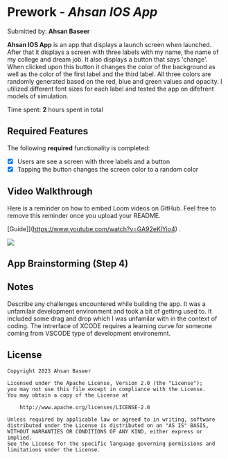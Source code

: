# Prework - *Ahsan IOS App*

Submitted by: **Ahsan Baseer**

**Ahsan IOS App** is an app that displays a launch screen when launched. After that it displays a screen with three labels with my name, the name of my college and dream job. It also displays a button that says 'change'. When clicked upon this button it changes the color of the background as well as the color of the first label and the third label. All three colors are randomly generated based on the red, blue and green values and opacity. I utilized different font sizes for each label and tested the app on difefrent models of simulation. 

Time spent: **2** hours spent in total

## Required Features

The following **required** functionality is completed:

- [X] Users are see a screen with three labels and a button
- [X] Tapping the button changes the screen color to a random color
 
## Video Walkthrough

Here is a reminder on how to embed Loom videos on GitHub. Feel free to remove this reminder once you upload your README. 

[Guide]](https://www.youtube.com/watch?v=GA92eKlYio4) .

<div>
    <a href="https://www.loom.com/share/b2b482c8937b410b9b79462288a7410a">
    </a>
    <a href="https://www.loom.com/share/b2b482c8937b410b9b79462288a7410a">
      <img style="max-width:300px;" src="https://cdn.loom.com/sessions/thumbnails/b2b482c8937b410b9b79462288a7410a-with-play.gif">
    </a>
  </div>

## App Brainstorming (Step 4)

## Notes

Describe any challenges encountered while building the app.
It was a unfamilair development environment and took a bit of getting used to. It included some drag and drop which I was unfamilar with in the context of coding. The intrerface of XCODE requires a learning curve for someone coming from VSCODE type of development environemnt. 

## License

    Copyright 2023 Ahsan Baseer

    Licensed under the Apache License, Version 2.0 (the "License");
    you may not use this file except in compliance with the License.
    You may obtain a copy of the License at

        http://www.apache.org/licenses/LICENSE-2.0

    Unless required by applicable law or agreed to in writing, software
    distributed under the License is distributed on an "AS IS" BASIS,
    WITHOUT WARRANTIES OR CONDITIONS OF ANY KIND, either express or implied.
    See the License for the specific language governing permissions and
    limitations under the License.

